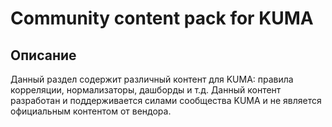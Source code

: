 # Community content pack for KUMA
## Описание
Данный раздел содержит различный контент для KUMA: правила корреляции, нормализаторы, дашборды и т.д. Данный контент разработан и поддерживается силами сообщества KUMA и не является официальным контентом от вендора.
